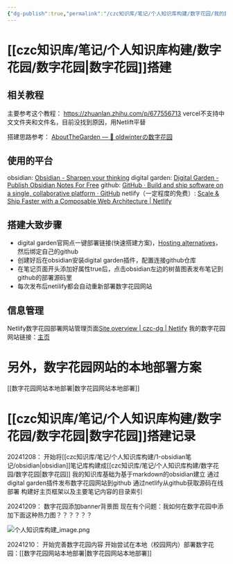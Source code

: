 ```yaml
---
{"dg-publish":true,"permalink":"/czc知识库/笔记/个人知识库构建/数字花园/我的数字花园搭建笔记/","dgPassFrontmatter":true,"created":"2024-12-07T16:42:19.103+08:00","updated":"2024-12-10T22:38:27.837+08:00"}
---
```



# [[czc知识库/笔记/个人知识库构建/数字花园/数字花园\|数字花园]]搭建
## 相关教程
主要参考这个教程： https://zhuanlan.zhihu.com/p/677556713
	vercel不支持中文文件夹和文件名，目前没找到原因，用Netlift平替

搭建思路参考： [AboutTheGarden — 🌱 oldwinterの数字花园](https://notes.oldwinter.top/)

## 使用的平台
obsidian: [Obsidian - Sharpen your thinking](https://obsidian.md/)
digital garden: [Digital Garden - Publish Obsidian Notes For Free](https://dg-docs.ole.dev/)
github: [GitHub · Build and ship software on a single, collaborative platform · GitHub](https://github.com/)
netlify（一定程度的免费）: [Scale & Ship Faster with a Composable Web Architecture \| Netlify](https://www.netlify.com/)


## 搭建大致步骤
- digital garden官网点一键部署链接(快速搭建方案)，[Hosting alternatives](https://dg-docs.ole.dev/advanced/hosting-alternatives/)，然后绑定自己的github
- 创建好后在obsidian安装digital garden插件，配置连接github仓库
- 在笔记页面开头添加好属性true后，点击obsidian左边的树苗图表发布笔记到github的部署源码里
- 每次发布后netilify都会自动重新部署数字花园网站

## 信息管理
Netlify数字花园部署网站管理页面[Site overview \| czc-dg \| Netlify](https://app.netlify.com/sites/czc-dg/overview)
我的数字花园网站链接：[主页](https://czc-dg.netlify.app/)


# 另外，数字花园网站的本地部署方案

[[数字花园网站本地部署\|数字花园网站本地部署]]

# [[czc知识库/笔记/个人知识库构建/数字花园/数字花园\|数字花园]]搭建记录

20241208：
	开始将[[czc知识库/笔记/个人知识库构建/1-obsidian笔记/obsidian\|obsidian]]笔记库构建成[[czc知识库/笔记/个人知识库构建/数字花园/数字花园\|数字花园]]
		我的知识库基础为基于markdown的obsidian建立
		通过digital garden插件发布数字花园网站到github
		通过netlify从github获取源码在线部署
	构建好主页框架以及主要笔记内容的目录索引

20241209：
	数字花园添加banner背景图
	现在有个问题：我如何在数字花园中添加下面这种热力图？？？？？？

![个人知识库构建_image.png](/img/user/czc%E7%9F%A5%E8%AF%86%E5%BA%93/9-%E6%97%A0%E5%A5%87%E4%B8%8D%E6%9C%89/9-%E9%99%84%E4%BB%B6/%E9%99%84%E4%BB%B6/%E4%B8%AA%E4%BA%BA%E7%9F%A5%E8%AF%86%E5%BA%93%E6%9E%84%E5%BB%BA_image.png)

20241210：
	开始完善数字花园内容
	开始尝试在本地（校园网内）部署数字花园：[[数字花园网站本地部署\|数字花园网站本地部署]]
	